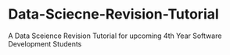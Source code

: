 # Data-Sciecne-Revision-Tutorial
A Data Sceience Revision Tutorial for upcoming 4th Year Software Development Students
